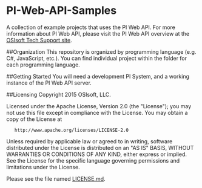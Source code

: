 # PI-Web-API-Samples
A collection of example projects that uses the PI Web API. For more information about PI Web API, please visit the PI Web API overview at the [OSIsoft Tech Support site](https://techsupport.osisoft.com/Products/Developer-Technologies/PI-Web-API/Overview). 

##Organization
This repository is organized by programming language (e.g. C#, JavaScript, etc.). You can find individual project within the folder for each programming language. 

##Getting Started
You will need a development PI System, and a working instance of the PI Web API server. 

##Licensing
Copyright 2015 OSIsoft, LLC.

   Licensed under the Apache License, Version 2.0 (the "License");
   you may not use this file except in compliance with the License.
   You may obtain a copy of the License at

       http://www.apache.org/licenses/LICENSE-2.0

   Unless required by applicable law or agreed to in writing, software
   distributed under the License is distributed on an "AS IS" BASIS,
   WITHOUT WARRANTIES OR CONDITIONS OF ANY KIND, either express or implied.
   See the License for the specific language governing permissions and
   limitations under the License.
   
Please see the file named [LICENSE.md](LICENSE.md).
